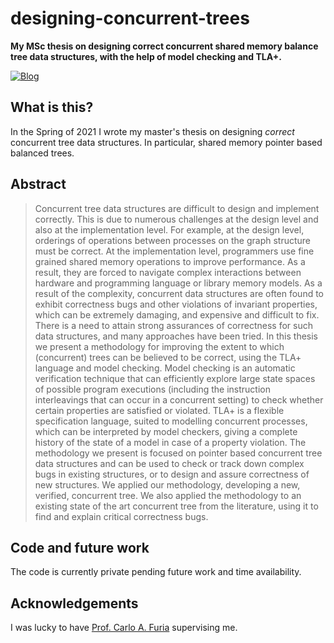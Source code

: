 # designing-concurrent-trees

**My MSc thesis on designing correct concurrent shared memory balance tree data structures, with the help of model checking and TLA+.**

[![Blog](https://img.shields.io/badge/-.pdf-informational?style=flat-square&logo=adobe-acrobat-reader&logoColor=white)](https://danwt.github.io/)

## What is this?

In the Spring of 2021 I wrote my master's thesis on designing _correct_ concurrent tree data structures. In particular, shared memory pointer based balanced trees.

## Abstract

> Concurrent tree data structures are difficult to design and implement correctly. This is due to numerous challenges at the design level and also at the implementation level. For example, at the design level, orderings of operations between processes on the graph structure must be correct. At the implementation level, programmers use fine grained shared memory operations to improve performance. As a result, they are forced to navigate complex interactions between hardware and programming language or library memory models.
> As a result of the complexity, concurrent data structures are often found to exhibit correctness bugs and other violations of invariant properties, which can be extremely damaging, and expensive and difficult to fix. There is a need to attain strong assurances of correctness for such data structures, and many approaches have been tried.
> In this thesis we present a methodology for improving the extent to which (concurrent) trees can be believed to be correct, using the TLA+ language and model checking. Model checking is an automatic verification technique that can efficiently explore large state spaces of possible program executions (including the instruction interleavings that can occur in a concurrent setting) to check whether certain properties are satisfied or violated. TLA+ is a flexible specification language, suited to modelling concurrent processes, which can be interpreted by model checkers, giving a complete history of the state of a model in case of a property violation.
> The methodology we present is focused on pointer based concurrent tree data structures and can be used to check or track down complex bugs in existing structures, or to design and assure correctness of new structures. We applied our methodology, developing a new, verified, concurrent tree. We also applied the methodology to an existing state of the art concurrent tree from the literature, using it to find and explain critical correctness bugs.

## Code and future work

The code is currently private pending future work and time availability.

## Acknowledgements

I was lucky to have [Prof. Carlo A. Furia](https://bugcounting.net/) supervising me.
